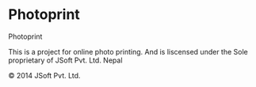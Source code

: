 Photoprint
==========

Photoprint

This is a project for online photo printing. And is liscensed under the Sole proprietary of JSoft Pvt. Ltd. Nepal

© 2014 JSoft Pvt. Ltd.
